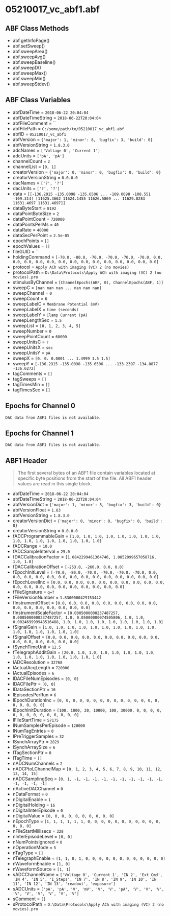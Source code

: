 # 05210017_vc_abf1.abf

## ABF Class Methods

* abf.getInfoPage()
* abf.setSweep()
* abf.sweepArea()
* abf.sweepAvg()
* abf.sweepBaseline()
* abf.sweepD()
* abf.sweepMax()
* abf.sweepMin()
* abf.sweepStdev()

## ABF Class Variables

* abfDateTime = `2018-06-22 20:04:04`
* abfDateTimeString = `2018-06-22T20:04:04`
* abfFileComment = ``
* abfFilePath = `C:/some/path/to/05210017_vc_abf1.abf`
* abfID = `05210017_vc_abf1`
* abfVersion = `{'major': 1, 'minor': 8, 'bugfix': 3, 'build': 0}`
* abfVersionString = `1.8.3.0`
* adcNames = `['Voltage 0', 'Current 1']`
* adcUnits = `['pA', 'pA']`
* channelCount = `2`
* channelList = `[0, 1]`
* creatorVersion = `{'major': 0, 'minor': 0, 'bugfix': 0, 'build': 0}`
* creatorVersionString = `0.0.0.0`
* dacNames = `['?', '?']`
* dacUnits = `['?', '?']`
* data = `[[-136.2915 -135.0098 -135.6506 ... -109.0698 -108.551 -109.314] [11625.3662 11624.1455 11626.5869 ... 11629.0283 11631.4697 11631.4697]]`
* dataByteStart = `8192`
* dataPointByteSize = `2`
* dataPointCount = `720000`
* dataPointsPerMs = `40`
* dataRate = `40000`
* dataSecPerPoint = `2.5e-05`
* epochPoints = `[]`
* epochValues = `[]`
* fileGUID = ``
* holdingCommand = `[-70.0, -80.0, -70.0, -70.0, -70.0, -70.0, 0.0, 0.0, 0.0, 0.0, 0.0, 0.0, 0.0, 0.0, 0.0, 0.0, 0.0, 0.0, 0.0, 0.0]`
* protocol = `Apply ACh with imaging (VC) 2 (no movies)`
* protocolPath = `D:\Data\Protocols\Apply ACh with imaging (VC) 2 (no movies).pro`
* stimulusByChannel = `[ChannelEpochs(ABF, 0), ChannelEpochs(ABF, 1)]`
* sweepC = `[nan nan nan ... nan nan nan]`
* sweepChannel = `0`
* sweepCount = `6`
* sweepLabelC = `Membrane Potential (mV)`
* sweepLabelX = `time (seconds)`
* sweepLabelY = `Clamp Current (pA)`
* sweepLengthSec = `1.5`
* sweepList = `[0, 1, 2, 3, 4, 5]`
* sweepNumber = `0`
* sweepPointCount = `60000`
* sweepUnitsC = `?`
* sweepUnitsX = `sec`
* sweepUnitsY = `pA`
* sweepX = `[0. 0. 0.0001 ... 1.4999 1.5 1.5]`
* sweepY = `[-136.2915 -135.0098 -135.6506 ... -133.2397 -134.8877 -136.6272]`
* tagComments = `[]`
* tagSweeps = `[]`
* tagTimesMin = `[]`
* tagTimesSec = `[]`

## Epochs for Channel 0


```
DAC data from ABF1 files is not available.
```

## Epochs for Channel 1


```
DAC data from ABF1 files is not available.
```

## ABF1 Header

> The first several bytes of an ABF1 file contain variables     located at specific byte positions from the start of the file.     All ABF1 header values are read in this single block. 

* abfDateTime = `2018-06-22 20:04:04`
* abfDateTimeString = `2018-06-22T20:04:04`
* abfVersionDict = `{'major': 1, 'minor': 8, 'bugfix': 3, 'build': 0}`
* abfVersionFloat = `1.83`
* abfVersionString = `1.8.3.0`
* creatorVersionDict = `{'major': 0, 'minor': 0, 'bugfix': 0, 'build': 0}`
* creatorVersionString = `0.0.0.0`
* fADCProgrammableGain = `[1.0, 1.0, 1.0, 1.0, 1.0, 1.0, 1.0, 1.0, 1.0, 1.0, 1.0, 1.0, 1.0, 1.0, 1.0, 1.0]`
* fADCRange = `10.0`
* fADCSampleInterval = `25.0`
* fDACCalibrationFactor = `[1.0842299461364746, 1.0852099657058716, 1.0, 1.0]`
* fDACCalibrationOffset = `[-253.0, -260.0, 0.0, 0.0]`
* fEpochInitLevel = `[-70.0, -80.0, -70.0, -70.0, -70.0, -70.0, 0.0, 0.0, 0.0, 0.0, 0.0, 0.0, 0.0, 0.0, 0.0, 0.0, 0.0, 0.0, 0.0, 0.0]`
* fEpochLevelInc = `[0.0, 0.0, 0.0, 0.0, 0.0, 0.0, 0.0, 0.0, 0.0, 0.0, 0.0, 0.0, 0.0, 0.0, 0.0, 0.0, 0.0, 0.0, 0.0, 0.0]`
* fFileSignature = `q=?`
* fFileVersionNumber = `1.8300000429153442`
* fInstrumentOffset = `[0.0, 0.0, 0.0, 0.0, 0.0, 0.0, 0.0, 0.0, 0.0, 0.0, 0.0, 0.0, 0.0, 0.0, 0.0, 0.0]`
* fInstrumentScaleFactor = `[0.0005000000237487257, 0.0005000000237487257, 1.0, 0.05000000074505806, 1.0, 1.0, 0.002469999948516488, 1.0, 1.0, 1.0, 1.0, 1.0, 1.0, 1.0, 1.0, 1.0]`
* fSignalGain = `[1.0, 1.0, 1.0, 1.0, 1.0, 1.0, 1.0, 1.0, 1.0, 1.0, 1.0, 1.0, 1.0, 1.0, 1.0, 1.0]`
* fSignalOffset = `[0.0, 0.0, 0.0, 0.0, 0.0, 0.0, 0.0, 0.0, 0.0, 0.0, 0.0, 0.0, 0.0, 0.0, 0.0, 0.0]`
* fSynchTimeUnit = `12.5`
* fTelegraphAdditGain = `[20.0, 1.0, 1.0, 1.0, 1.0, 1.0, 1.0, 1.0, 1.0, 1.0, 1.0, 1.0, 1.0, 1.0, 1.0, 1.0]`
* lADCResolution = `32768`
* lActualAcqLength = `720000`
* lActualEpisodes = `6`
* lDACFileNumEpisodes = `[0, 0]`
* lDACFilePtr = `[0, 0]`
* lDataSectionPtr = `16`
* lEpisodesPerRun = `6`
* lEpochDurationInc = `[0, 0, 0, 0, 0, 0, 0, 0, 0, 0, 0, 0, 0, 0, 0, 0, 0, 0, 0, 0]`
* lEpochInitDuration = `[100, 1000, 20, 10000, 100, 30000, 0, 0, 0, 0, 0, 0, 0, 0, 0, 0, 0, 0, 0, 0]`
* lFileStartTime = `57175`
* lNumSamplesPerEpisode = `120000`
* lNumTagEntries = `0`
* lPreTriggerSamples = `32`
* lSynchArrayPtr = `2829`
* lSynchArraySize = `6`
* lTagSectionPtr = `0`
* lTagTime = `[]`
* nADCNumChannels = `2`
* nADCPtoLChannelMap = `[0, 1, 2, 3, 4, 5, 6, 7, 8, 9, 10, 11, 12, 13, 14, 15]`
* nADCSamplingSeq = `[0, 1, -1, -1, -1, -1, -1, -1, -1, -1, -1, -1, -1, -1, -1, -1]`
* nActiveDACChannel = `0`
* nDataFormat = `0`
* nDigitalEnable = `1`
* nDigitalHolding = `16`
* nDigitalInterEpisode = `0`
* nDigitalValue = `[0, 0, 0, 0, 0, 0, 0, 0, 0, 0]`
* nEpochType = `[1, 1, 1, 1, 1, 1, 0, 0, 0, 0, 0, 0, 0, 0, 0, 0, 0, 0, 0, 0]`
* nFileStartMillisecs = `328`
* nInterEpisodeLevel = `[0, 0]`
* nNumPointsIgnored = `0`
* nOperationMode = `5`
* nTagType = `[]`
* nTelegraphEnable = `[1, 1, 0, 1, 0, 0, 0, 0, 0, 0, 0, 0, 0, 0, 0, 0]`
* nWaveformEnable = `[1, 0]`
* nWaveformSource = `[1, 1]`
* sADCChannelName = `['Voltage 0', 'Current 1', 'IN 2', 'Ext Cmd', 'IN 4', 'IN 5', 'I_Steps', 'IN 7', 'IN 8', 'IN 9', 'IN 10', 'IN 11', 'IN 12', 'IN 13', 'readout', 'exposure']`
* sADCUnits = `['pA', 'pA', 'V', 'mV', 'V', 'V', 'pA', 'V', 'V', 'V', 'V', 'V', 'V', 'V', 'V', 'V']`
* sComment = `[]`
* sProtocolPath = `D:\Data\Protocols\Apply ACh with imaging (VC) 2 (no movies).pro`
